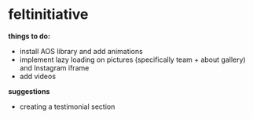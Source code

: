 # feltinitiative

**things to do:**
* install AOS library and add animations
* implement lazy loading on pictures (specifically team + about gallery) and Instagram iframe
* add videos

**suggestions**
* creating a testimonial section


